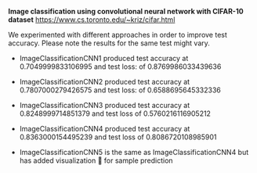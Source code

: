 
**Image classification using convolutional neural network with CIFAR-10 dataset**
https://www.cs.toronto.edu/~kriz/cifar.html

We experimented with different approaches in order to improve test accuracy. 
Please note the results for the same test might vary.

- ImageClassificationCNN1 produced test accuracy at 0.7049999833106995 and test loss: of 0.8769986033439636

- ImageClassificationCNN2 produced test accuracy at 0.7807000279426575 and test loss: of 0.6588695645332336

- ImageClassificationCNN3 produced test accuracy at 0.8248999714851379 and test loss of 0.5760216116905212

- ImageClassificationCNN4 produced test accuracy at 0.8363000154495239 and test loss of 0.8086720108985901

- ImageClassificationCNN5 is the same as ImageClassificationCNN4 but has added visualization :dog: for sample prediction 
